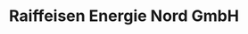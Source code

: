 ---
title: "Raiffeisen Energie Nord GmbH"
url: /schoenberg-holstein/raiffeisen-energie-nord-gmbh/
shop: Allgemein
---